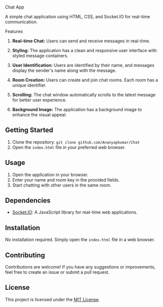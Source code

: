 Chat App

A simple chat application using HTML, CSS, and Socket.IO for real-time communication.

Features

1. **Real-time Chat:** Users can send and receive messages in real-time.

2. **Styling:** The application has a clean and responsive user interface with styled message containers.

3. **User Identification:** Users are identified by their name, and messages display the sender's name along with the message.

4. **Room Creation:** Users can create and join chat rooms. Each room has a unique identifier.

5. **Scrolling:** The chat window automatically scrolls to the latest message for better user experience.

6. **Background Image:** The application has a background image to enhance the visual appeal.

## Getting Started

1. Clone the repository: `git clone github.com/Ananyapkumar/Chat `
2. Open the `index.html` file in your preferred web browser.

## Usage

1. Open the application in your browser.
2. Enter your name and room key in the provided fields.
3. Start chatting with other users in the same room.

## Dependencies

- [Socket.IO](https://socket.io/): A JavaScript library for real-time web applications.

## Installation

No installation required. Simply open the `index.html` file in a web browser.

## Contributing

Contributions are welcome! If you have any suggestions or improvements, feel free to create an issue or submit a pull request.

## License

This project is licensed under the [MIT License](LICENSE).

